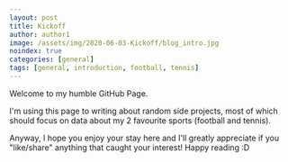 ```yaml
---
layout: post
title: Kickoff
author: author1
image: /assets/img/2020-06-03-Kickoff/blog_intro.jpg
noindex: true
categories: [general]
tags: [general, introduction, football, tennis]
---
```

Welcome to my humble GitHub Page.

I'm using this page to writing about random side projects, most of which should focus on data about my 2 favourite sports (football and tennis).

Anyway, I hope you enjoy your stay here and I'll greatly appreciate if you "like/share" anything that caught your interest! Happy reading :D
